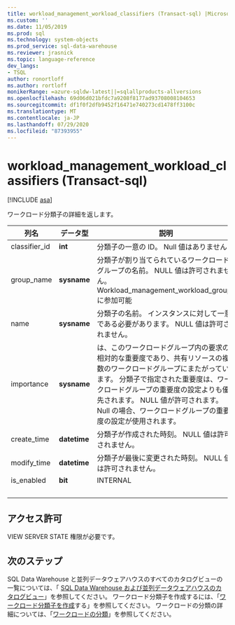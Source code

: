 ```yaml
---
title: workload_management_workload_classifiers (Transact-sql) |Microsoft Docs
ms.custom: ''
ms.date: 11/05/2019
ms.prod: sql
ms.technology: system-objects
ms.prod_service: sql-data-warehouse
ms.reviewer: jrasnick
ms.topic: language-reference
dev_langs:
- TSQL
author: ronortloff
ms.author: rortloff
monikerRange: =azure-sqldw-latest||=sqlallproducts-allversions
ms.openlocfilehash: 69d06d021bfdc7a9208f8177ad93708008104653
ms.sourcegitcommit: df1f0f2dfb9452f16471e740273cd1478ff3100c
ms.translationtype: MT
ms.contentlocale: ja-JP
ms.lasthandoff: 07/29/2020
ms.locfileid: "87393955"
---
```

# <a name="sysworkload_management_workload_classifiers-transact-sql"></a>workload_management_workload_classifiers (Transact-sql)

[!INCLUDE [asa](../../includes/applies-to-version/asa.md)]

 ワークロード分類子の詳細を返します。  
  
|列名|データ型|説明|Range|  
|-----------------|---------------|-----------------|-----------|
|classifier_id|**int**|分類子の一意の ID。 Null 値はありません||
group_name|**sysname**|分類子が割り当てられているワークロードグループの名前。 NULL 値は許可されません。 Workload_management_workload_groups に参加可能 ||
name|**sysname**|分類子の名前。 インスタンスに対して一意である必要があります。 NULL 値は許可されません。||
|importance|**sysname**|は、このワークロードグループ内の要求の相対的な重要度であり、共有リソースの複数のワークロードグループにまたがっています。  分類子で指定された重要度は、ワークロードグループの重要度の設定よりも優先されます。 NULL 値が許可されます。  Null の場合、ワークロードグループの重要度の設定が使用されます。|low、below_normal、normal (既定)、above_normal、high |
|create_time|**datetime**|分類子が作成された時刻。 NULL 値は許可されません。||
modify_time|**datetime**|分類子が最後に変更された時刻。 NULL 値は許可されません。||
is_enabled|**bit**|INTERNAL||
|&nbsp;||||
  
## <a name="permissions"></a>アクセス許可

VIEW SERVER STATE 権限が必要です。

## <a name="next-steps"></a>次のステップ

 SQL Data Warehouse と並列データウェアハウスのすべてのカタログビューの一覧については、「 [SQL Data Warehouse および並列データウェアハウスのカタログビュー](../../relational-databases/system-catalog-views/sql-data-warehouse-and-parallel-data-warehouse-catalog-views.md)」を参照してください。 ワークロード分類子を作成するには、「[ワークロード分類子を作成](../../t-sql/statements/create-workload-classifier-transact-sql.md)する」を参照してください。 ワークロードの分類の詳細については、「[ワークロードの分類](/azure/sql-data-warehouse/sql-data-warehouse-workload-classification)」を参照してください。
